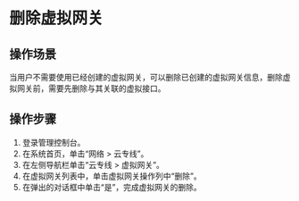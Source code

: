 # 删除虚拟网关<a name="zh-cn_topic_0166140213"></a>

## 操作场景<a name="section67011077"></a>

当用户不需要使用已经创建的虚拟网关，可以删除已创建的虚拟网关信息，删除虚拟网关前，需要先删除与其关联的虚拟接口。

## 操作步骤<a name="section66228782"></a>

1.  登录管理控制台。
2.  在系统首页，单击“网络 \> 云专线”。
3.  在左侧导航栏单击“云专线 \> 虚拟网关”。
4.  在虚拟网关列表中，单击虚拟网关操作列中“删除”。
5.  在弹出的对话框中单击“是”，完成虚拟网关的删除。

